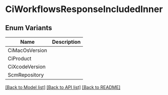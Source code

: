 # CiWorkflowsResponseIncludedInner

## Enum Variants

| Name | Description |
|---- | -----|
| CiMacOsVersion |  |
| CiProduct |  |
| CiXcodeVersion |  |
| ScmRepository |  |

[[Back to Model list]](../README.md#documentation-for-models) [[Back to API list]](../README.md#documentation-for-api-endpoints) [[Back to README]](../README.md)


